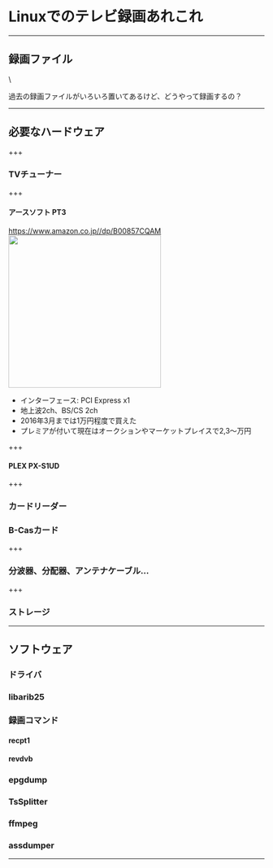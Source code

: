 # Linuxでのテレビ録画あれこれ

---

## 録画ファイル
\\

過去の録画ファイルがいろいろ置いてあるけど、どうやって録画するの？

---

## 必要なハードウェア
+++
### TVチューナー
+++
#### アースソフト PT3
https://www.amazon.co.jp//dp/B00857CQAM
<img src="https://images-na.ssl-images-amazon.com/images/I/81LCWH7LYIL._SL1500_.jpg" width="300">
- インターフェース: PCI Express x1
- 地上波2ch、BS/CS 2ch
- 2016年3月までは1万円程度で買えた
- プレミアが付いて現在はオークションやマーケットプレイスで2,3～万円

+++
#### PLEX PX-S1UD
+++

### カードリーダー

### B-Casカード

+++

### 分波器、分配器、アンテナケーブル...

+++

### ストレージ

---

## ソフトウェア
### ドライバ
### libarib25
### 録画コマンド
#### recpt1
#### revdvb
### epgdump
### TsSplitter
### ffmpeg
### assdumper

---
